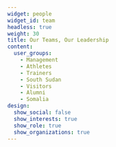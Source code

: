```yaml
---
widget: people
widget_id: team
headless: true
weight: 30
title: Our Teams, Our Leadership
content:
  user_groups:
    - Management
    - Athletes
    - Trainers
    - South Sudan
    - Visitors
    - Alumni
    - Somalia
design:
  show_social: false
  show_interests: true
  show_role: true
  show_organizations: true
---
```

